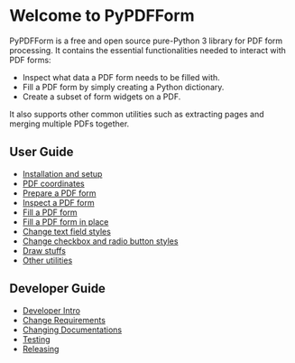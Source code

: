 # Welcome to PyPDFForm

PyPDFForm is a free and open source pure-Python 3 library for PDF form processing. It contains the essential 
functionalities needed to interact with PDF forms:

* Inspect what data a PDF form needs to be filled with.
* Fill a PDF form by simply creating a Python dictionary.
* Create a subset of form widgets on a PDF.

It also supports other common utilities such as extracting pages and merging multiple PDFs together.

## User Guide

* [Installation and setup](install.md)
* [PDF coordinates](coordinate.md)
* [Prepare a PDF form](prepare.md)
* [Inspect a PDF form](inspect.md)
* [Fill a PDF form](fill.md)
* [Fill a PDF form in place](simple_fill.md)
* [Change text field styles](style.md)
* [Change checkbox and radio button styles](button_style.md)
* [Draw stuffs](draw.md)
* [Other utilities](utils.md)

## Developer Guide

* [Developer Intro](dev_intro.md)
* [Change Requirements](dev_changes.md)
* [Changing Documentations](dev_doc.md)
* [Testing](dev_test.md)
* [Releasing](dev_release.md)
